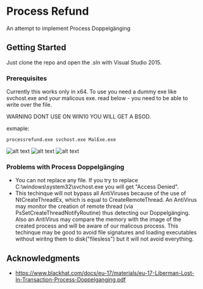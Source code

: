 # Process Refund

An attempt to implement Process Doppelgänging
## Getting Started

Just clone the repo and open the .sln with Visual Studio 2015.

### Prerequisites

Currently this works only in x64.
To use you need a dummy exe like svchost.exe and your malicous exe.
read below - you need to be able to write over the file.

WARNING DONT USE ON WIN10 YOU WILL GET A BSOD.

exmaple:

	processrefund.exe svchost.exe MalExe.exe
 ![alt text](https://raw.githubusercontent.com/spajed/processrefund/master/example.png)
 ![alt text](https://raw.githubusercontent.com/spajed/processrefund/master/modules.png)
 ![alt text](https://raw.githubusercontent.com/spajed/processrefund/master/memory.png)

### Problems with Process Doppelgänging
* You can not replace any file. If you try to replace  C:\windows\system32\svchost.exe you will get "Access Denied".
* This techinque will not bypass all AntiViruses because of the use of NtCreateThreadEx, which is equal to CreateRemoteThread.
   An AntiVirus may monitor the creation of remote thread (via PsSetCreateThreadNotifyRoutine) thus detecting our Doppelgänging. Also an AntiVirus may compare the memory with the image of the created process and will be aware of our malicous process. This techinque may be good to avoid file signatures and loading executables without wiritng them to disk("filesless") but it will not avoid everything.
## Acknowledgments
* https://www.blackhat.com/docs/eu-17/materials/eu-17-Liberman-Lost-In-Transaction-Process-Doppelganging.pdf
